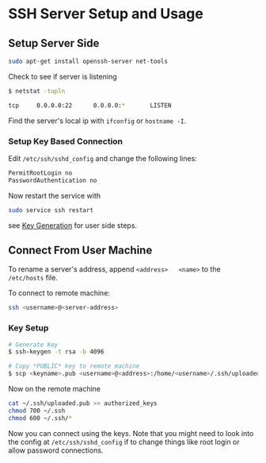 # SSH Server Setup and Usage

## Setup Server Side

```bash
sudo apt-get install openssh-server net-tools
```

Check to see if server is listening

```bash
$ netstat -tupln

tcp     0.0.0.0:22      0.0.0.0:*       LISTEN
```

Find the server's local ip with `ifconfig` or `hostname -I`.

### Setup Key Based Connection

Edit `/etc/ssh/sshd_config` and change the following lines:

```bash
PermitRootLogin no
PasswordAuthentication no
```

Now restart the service with

```bash
sudo service ssh restart
```

see [Key Generation](#key-generation) for user side steps.

## Connect From User Machine

To rename a server's address, append `<address>   <name>` to the `/etc/hosts` file.

To connect to remote machine:

```bash
ssh <username>@<server-address>
```

### Key Setup

```bash
# Generate Key
$ ssh-keygen -t rsa -b 4096                                                                     255 ↵

# Copy *PUBLIC* key to remote machine
$ scp <keyname>.pub <username>@<address>:/home/<username>/.ssh/uploaded.pub
```

Now on the remote machine

```bash
cat ~/.ssh/uploaded.pub >> authorized_keys
chmod 700 ~/.ssh
chmod 600 ~/.ssh/*
```

Now you can connect using the keys.
Note that you might need to look into the config at `/etc/ssh/sshd_config` if
to change things like root login or allow password connections.
